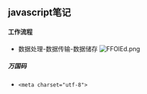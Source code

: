 ## javascript笔记
#### 工作流程
- 数据处理-数据传输-数据储存
![FFOlEd.png](https://s1.ax1x.com/2018/11/24/FFOlEd.png)
##### 万国码
- `<meta charset="utf-8">`